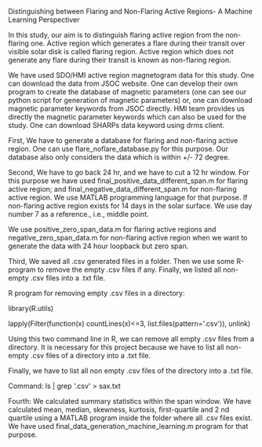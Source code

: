 Distinguishing between Flaring and Non-Flaring Active Regions- A Machine Learning Perspectiver

In this study, our aim is to distinguish flaring active region from the non-flaring one. Active region which generates a flare during their transit over visible solar disk is called flaring region. Active region which does not generate any flare during their transit is known as non-flaring region.

We have used SDO/HMI active region magnetogram data for this study. One can download the data from JSOC website. One can develop their own program to create the database of magnetic parameters (one can see our python script for generation of magnetic parameters) or, one can download magnetic parameter keywords from JSOC directly. HMI team provides us directly the magnetic parameter keywords which can also be used for the study. One can download SHARPs data keyword using drms client.  


First, We have to generate a database for flaring and non-flaring active region. One can use flare_noflare_database.py for this purpose. Our database also only considers the data which is within +/- 72 degree.

Second, We have to go back 24 hr, and we have to cut a 12 hr window. For this purpose we have used final_positive_data_different_span.m for flaring active region; and final_negative_data_different_span.m for non-flaring active region. We use MATLAB programming language for that purpose. If non-flaring active region exists for 14 days in the solar surface. We use day number 7 as a reference., i.e., middle point.

We use positive_zero_span_data.m for flaring active regions and negative_zero_span_data.m for non-flaring active region when we want to generate the data with 24 hour loopback but zero span.

Third, We saved all .csv generated files in a folder. Then we use some R-program to remove the empty .csv files if any. Finally, we listed all non-empty .csv files into a .txt file.

R program for removing empty .csv files in a directory:

library(R.utils)

lapply(Filter(function(x) countLines(x)<=3, list.files(pattern='.csv')), unlink)

Using this two command line in R, we can remove all empty .csv files from a directory. It is necessary for this project because we have to list all non-empty .csv files of a directory into a .txt file.

Finally, we have to list all non empty .csv files of the directory into a .txt file.

Command: ls | grep '.csv' > sax.txt

Fourth: We calculated summary statistics within the span window. We have calculated mean, median, skewness, kurtosis, first-quartile and 2 nd quartile using a MATLAB program inside the folder where all .csv files exist. We have used final_data_generation_machine_learning.m program for that purpose.
